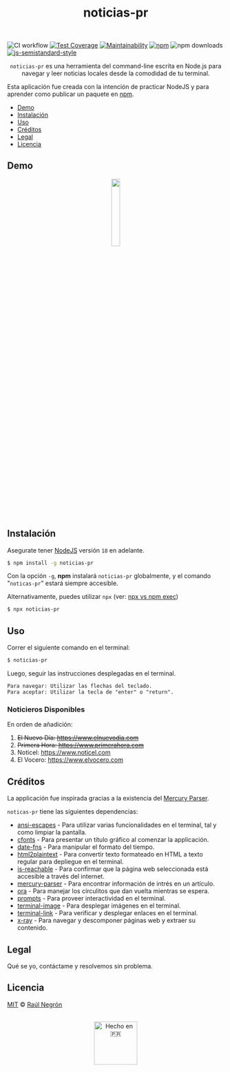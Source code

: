<h1 align="center">
 noticias-pr
</h1>
<br>
<p align="center">

![CI workflow](https://github.com/rnegron/noticias-pr-cli/actions/workflows/ci.yml/badge.svg)
[![Test Coverage](https://api.codeclimate.com/v1/badges/d8700b46efaa7e08a8f1/test_coverage)](https://codeclimate.com/github/rnegron/noticias-pr-cli/test_coverage)
[![Maintainability](https://api.codeclimate.com/v1/badges/d8700b46efaa7e08a8f1/maintainability)](https://codeclimate.com/github/rnegron/noticias-pr-cli/maintainability)
[![npm](https://img.shields.io/npm/v/noticias-pr.svg)](https://www.npmjs.com/package/noticias-pr)
![npm downloads](https://img.shields.io/npm/dt/noticias-pr)
[![js-semistandard-style](https://img.shields.io/badge/code%20style-semistandard-brightgreen.svg?style=flat-square)](https://github.com/Flet/semistandard)

</p>

<p align="center" width><code>noticias-pr</code> es una herramienta del command-line escrita en Node.js para navegar y leer noticias locales desde la comodidad de tu terminal.</p>

Esta aplicación fue creada con la intención de practicar NodeJS y para aprender como publicar un paquete en [npm](https://www.npmjs.com/package/noticias-pr).

- [Demo](#demo)
- [Instalación](#instalación)
- [Uso](#uso)
- [Créditos](#créditos)
- [Legal](#legal)
- [Licencia](#licencia)

## Demo

<p align="center"><img src="/img/cli-demo.gif" style="width: 20%; height: 20%"/></p>

## Instalación

Asegurate tener [NodeJS](https://nodejs.org/es/) versión `18` en adelante.

```bash
$ npm install -g noticias-pr
```

Con la opción `-g`, **npm** instalará `noticias-pr` globalmente, y el comando "`noticas-pr`" estará siempre accesible.

Alternativamente, puedes utilizar `npx` (ver: [npx vs npm exec](https://docs.npmjs.com/cli/v8/commands/npx#npx-vs-npm-exec))

```bash
$ npx noticias-pr
```

## Uso

Correr el siguiente comando en el terminal:

```bash
$ noticias-pr
```

Luego, seguir las instrucciones desplegadas en el terminal.

    Para navegar: Utilizar las flechas del teclado.
    Para aceptar: Utilizar la tecla de "enter" o "return".


### Noticieros Disponibles

En orden de añadición:

1. ~~El Nuevo Día: https://www.elnuevodia.com~~
2. ~~Primera Hora: https://www.primerahora.com~~
3. Noticel: https://www.noticel.com
4. El Vocero: https://www.elvocero.com

## Créditos

La applicación fue inspirada gracias a la existencia del [Mercury Parser](https://github.com/postlight/mercury-parser).

`noticas-pr` tiene las siguientes dependencias:

- [ansi-escapes](https://github.com/sindresorhus/ansi-escapes) - Para utilizar varias funcionalidades en el terminal, tal y como limpiar la pantalla.
- [cfonts](https://github.com/dominikwilkowski/cfonts) - Para presentar un título gráfico al comenzar la applicación.
- [date-fns](https://github.com/date-fns/date-fns) - Para manipular el formato del tiempo.
- [html2plaintext](https://github.com/kurttheviking/html2plaintext) - Para convertir texto formateado en HTML a texto regular para depliegue en el terminal.
- [is-reachable](https://github.com/sindresorhus/is-reachable) - Para confirmar que la página web seleccionada está accesible a través del internet.
- [mercury-parser](https://github.com/postlight/mercury-parser) - Para encontrar información de intrés en un artículo.
- [ora](https://github.com/sindresorhus/ora) - Para manejar los círculitos que dan vuelta mientras se espera.
- [prompts](https://github.com/terkelg/prompts) - Para proveer interactividad en el terminal.
- [terminal-image](https://github.com/sindresorhus/terminal-image) - Para desplegar imágenes en el terminal.
- [terminal-link](https://github.com/sindresorhus/terminal-link) - Para verificar y desplegar enlaces en el terminal.
- [x-ray](https://github.com/matthewmueller/x-ray) - Para navegar y descomponer páginas web y extraer su contenido.

## Legal

Qué se yo, contáctame y resolvemos sin problema.

## Licencia

[MIT](LICENSE) &copy; [Raúl Negrón](https://raulnegron.me)

<p align="center">
<br>
	<img height="100" src="/img/pr.png" alt="Hecho en 🇵🇷" />
</p>
